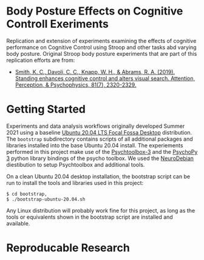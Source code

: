 # Body Posture Effects on Cognitive Controll Exeriments

Replication and extension of experiments examining the effects of
cognitive performance on Cognitive Control using Stroop and other
tasks abd varying body posture.  Original Stroop body posture
experiments that are part of this replication efforts are from:

- [Smith, K. C., Davoli, C. C., Knapp, W. H., & Abrams, R. A. (2019). Standing enhances cognitive control and alters visual search. Attention, Perception, & Psychophysics, 81(7), 2320-2329.](https://link.springer.com/article/10.3758/s13414-019-01723-6)


# Getting Started

Experiments and data analysis workflows originally developed
Summer 2021 using a baseline 
[Ubuntu 20.04 LTS Focal Fossa Desktop](https://releases.ubuntu.com/20.04/)
distribution.  The `bootstrap` subdirectory contains
scripts of all additional packages and libraries installed into
the base Ubuntu 20.04 install.  The experiements performed
in this project make use of the 
[Psychtoolbox-3](http://psychtoolbox.org)
and the
[PsychoPy 3](https://www.psychopy.org/)
python library bindings of the psycho toolbox.  We used
the [NeuroDebian](http://neuro.debian.net/pkgs/octave-psychtoolbox-3.html)
diestibution to setup Psychtoolbox and additional tools.

On a clean Ubuntu 20.04 desktop installation, the bootstrap
script can be run to install the tools and libraries used
in this project:

```
$ cd bootstrap,
$ ./bootstrap-ubuntu-20.04.sh
```

Any Linux distribution will probably work fine for this project,
as long as the tools or equivalents shown in the bootstrap
script are installed and available.

# Reproducable Research
